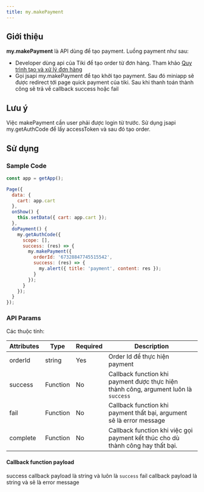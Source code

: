 ```yaml
---
title: my.makePayment
---
```


## Giới thiệu

**my.makePayment** là API dùng để tạo payment. Luồng payment như sau:

- Developer dùng api của Tiki để tạo order từ đơn hàng. Tham khảo [Quy trình tạo và xử lý đơn hàng](/docs/backend-api/payment/overview)
- Gọi jsapi my.makePayment để tạo khởi tạo payment. Sau đó miniapp sẽ được redirect tới page quick payment của tiki. Sau khi thanh toán thành công sẽ trả về callback success hoặc fail

## Lưu ý

Việc makePayment cần user phải được login từ trước. Sử dụng jsapi my.getAuthCode để lấy accessToken và sau đó tạo order.

## Sử dụng

### Sample Code

```js
const app = getApp();

Page({
  data: {
    cart: app.cart
  },
  onShow() {
    this.setData({ cart: app.cart });
  },
  doPayment() {
    my.getAuthCode({
      scope: [],
      success: (res) => {
        my.makePayment({
          orderId: '67328847745515542',
          success: (res) => {
            my.alert({ title: 'payment', content: res });
          }
        });
      }
    });
  }
});
```

### API Params

Các thuộc tính:

| Attributes | Type     | Required | Description                                                                         |
| ---------- | -------- | -------- | ----------------------------------------------------------------------------------- |
| orderId    | string   | Yes      | Order Id để thực hiện payment                                                       |
| success    | Function | No       | Callback function khi payment được thực hiện thành công, argument luôn là `success` |
| fail       | Function | No       | Callback function khi payment thất bại, argument sẽ là error message                |
| complete   | Function | No       | Callback function khi việc gọi payment kết thúc cho dù thành công hay thất bại.     |

#### Callback function payload

success callback payload là string và luôn là `success`
fail callback payload là string và sẽ là error message
